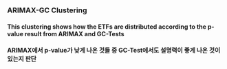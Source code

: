 ### ARIMAX-GC Clustering

#### This clustering shows how the ETFs are distributed according to the p-value result from ARIMAX and GC-Tests
#### ARIMAX에서 p-value가 낮게 나온 것들 중 GC-Test에서도 설명력이 좋게 나온 것이 있는지 판단
